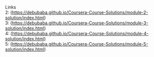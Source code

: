 Links<br />
2: (https://debubaba.github.io/Coursera-Course-Solutions/module-2-solution/index.html) <br>
3: (https://debubaba.github.io/Coursera-Course-Solutions/module-3-solution/index.html) <br>
4: (https://debubaba.github.io/Coursera-Course-Solutions/module-4-solution/index.html) <br>
5: (https://debubaba.github.io/Coursera-Course-Solutions/module-5-solution/index.html) <br>
